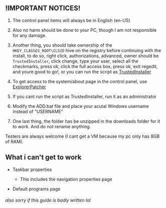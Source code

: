 ## !IMPORTANT NOTICES!

1. The control panel items will always be in English (en-US)

2. Also no harm should be done to your PC, though I am not responsible for any damage.

3. Another thing, you should take ownership of the ```HKEY_CLASSES_ROOT\CLSID``` hive on the registry before continuing with the install, to do so, right click, authorizations, advanced, owner should  be ```TrustedInstaller```, click change, type your user, select all the checkmarks, press ok, click the full access box, press ok, exit regedit, and youre good to go!, or you can run the script as [TrustedInstaller](https://winaero.com/download-execti-run-as-trustedinstaller/)

4. To get access to the system/about page in the control panel, use [ExplorerPatcher](https://github.com/valinet/ExplorerPatcher)

5. If you cant run the script as TrustedInstaller, run it as an administrator

6. Modify the ADD.bat file and place your acutal Windows username instead of "USERNAME"

7. One last thing, the folder has be unzipped in the downloads folder for it to work. And do not rename anything.

Testers are always welcome (I cant get a VM because my pc only has 8GB of RAM).

## What i can't get to work

- Taskbar properties

  - This includes the navigation properties page

- Default programs page

###### also sorry if this guide is badly written lol
